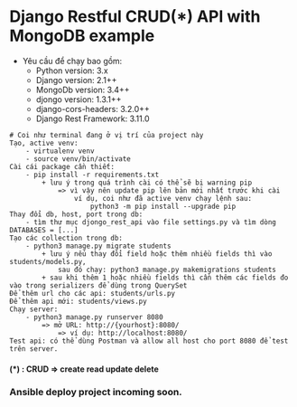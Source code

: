 # Django Restful CRUD(*) API with MongoDB example
- Yêu cầu để chạy bao gồm:
    - Python version: 3.x
    - Django version: 2.1++
    - MongoDb version: 3.4++ 
    - djongo version: 1.3.1++
    - django-cors-headers: 3.2.0++
    - Django Rest Framework: 3.11.0
```
# Coi như terminal đang ở vị trí của project này 
Tạo, active venv: 
    - virtualenv venv
    - source venv/bin/activate
Cài cái package cần thiết:
    - pip install -r requirements.txt
        + lưu ý trong quá trình cài có thể sẽ bị warning pip
            => vì vậy nên update pip lên bản mới nhất trước khi cài
                ví dụ, coi như đã active venv chạy lệnh sau: 
                    python3 -m pip install --upgrade pip 
Thay đổi db, host, port trong db:
    - tìm thư mục djongo_rest_api vào file settings.py và tìm dòng DATABASES = [...]
Tạo các collection trong db:
    - python3 manage.py migrate students
        + lưu ý nếu thay đổi field hoặc thêm nhiều fields thì vào students/models.py,
            sau đó chạy: python3 manage.py makemigrations students
        + sau khi thêm 1 hoặc nhiều fields thì cần thêm các fields đo vào trong serializers để dùng trong QuerySet
Để thêm url cho các api: students/urls.py
Để thêm api mới: students/views.py
Chạy server:
    - python3 manage.py runserver 8080 
        => mở URL: http://{yourhost}:8080/
            => ví dụ: http://localhost:8080/
Test api: có thể dùng Postman và allow all host cho port 8080 để test trên server.
```
#### (*) : CRUD => create read update delete
### Ansible deploy project incoming soon.
